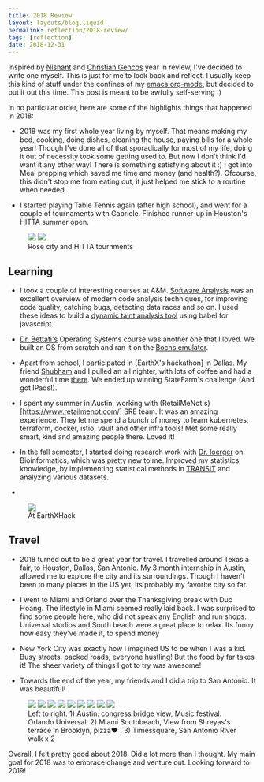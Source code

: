 ```yaml
---
title: 2018 Review
layout: layouts/blog.liquid
permalink: reflection/2018-review/
tags: [reflection]
date: 2018-12-31
---
```


Inspired by [Nishant](https://nishanttotla.com/blog/2017-year-in-review/) and [Christian Gencos](https://christian.gen.co/2017-review) year in review, I've decided to write one myself. This is just for me to look back and reflect. I usually keep this kind of stuff under the confines of my [emacs org-mode](https://orgmode.org/), but decided to put it out this time. This post is meant to be awfully self-serving :)

In no particular order, here are some of the highlights things that happened in 2018:

* 2018 was my first whole year living by myself. That means making my bed, cooking, doing dishes, cleaning the house, paying bills for a whole year! Though I've done all of that sporadically for most of my life, doing it out of necessity took some getting used to. But now I don't think I'd want it any other way! There is something satisfying about it :) I got into Meal prepping which saved me time and money (and health?). Ofcourse, this didn't stop me from eating out, it just helped me stick to a routine when needed.

* I started playing Table Tennis again (after high school), and went for a couple of tournaments with Gabriele. Finished runner-up in Houston's HITTA summer open.

<figure>
  <img class="ui inline medium image" src="/img/2018-review/table-tennis.jpg">
  <img class="ui inline medium image" src="/img/2018-review/table-tennis-medals.jpg">
  <figcaption>Rose city and HITTA tournments</figcaption>
</figure>

## Learning

* I took a couple of interesting courses at A&M. [Software Analysis](https://parasol.tamu.edu/~jeff/course/689_spring2018/) was an excellent overview of modern code analysis techniques, for improving code quality, catching bugs, detecting data races and so on. I used these ideas to build a [dynamic taint analysis tool](https://github.com/subsid/dtaint-js) using babel for javascript.

* [Dr. Bettati's](http://faculty.cs.tamu.edu/bettati/) Operating Systems course was another one that I loved. We built an OS from scratch and ran it on the [Bochs emulator](http://bochs.sourceforge.net/).

* Apart from school, I participated in [EarthX's hackathon] in Dallas. My friend [Shubham](https://www.linkedin.com/in/shubham7jain/) and I pulled an all nighter, with lots of coffee and had a wonderful time [there](https://earthxhack18.devpost.com). We ended up winning StateFarm's challenge (And got IPads!).

* I spent my summer in Austin, working with (RetailMeNot's)[https://www.retailmenot.com/] SRE team. It was an amazing experience. They let me spend a bunch of money to learn kubernetes, terraform, docker, istio, vault and other infra tools! Met some really smart, kind and amazing people there. Loved it!

* In the fall semester, I started doing research work with [Dr. Ioerger](http://faculty.cs.tamu.edu/ioerger/) on Bioinformatics, which was pretty new to me. Improved my statistics knowledge, by implementing statistical methods in [TRANSIT](https://github.com/mad-lab/transit) and analyzing various datasets.
*
<figure>
  <img class="ui inline medium image" src="/img/2018-review/earthxhack.jpg">
  <figcaption>At EarthXHack</figcaption>
</figure>

## Travel

* 2018 turned out to be a great year for travel. I travelled around Texas a fair, to Houston, Dallas, San Antonio. My 3 month internship in Austin, allowed me to explore the city and its surroundings. Though I haven't been to many places in the US yet, its probably my favorite city so far.

* I went to Miami and Orland over the Thanksgiving break with Duc Hoang. The lifestyle in Miami seemed really laid back. I was surprised to find some people here, who did not speak any English and run shops. Universal studios and South beach were a great place to relax. Its funny how easy they've made it, to spend money

* New York City was exactly how I imagined US to be when I was a kid. Busy streets, packed roads, everyone hustling! But the food by far takes it! The sheer variety of things I got to try was awesome!

* Towards the end of the year, my friends and I did a trip to San Antonio. It was beautiful!

<figure>
  <img class="ui inline medium image" src="/img/2018-review/austin-city.jpg">
  <img class="ui inline medium image" src="/img/2018-review/austin-music.jpg">
  <img class="ui inline medium image" src="/img/2018-review/gringotts.jpg">
  <img class="ui inline medium image" src="/img/2018-review/miami.jpg">
  <img class="ui inline medium image" src="/img/2018-review/nyc.jpg">
  <img class="ui inline medium image" src="/img/2018-review/nyc-pizza.jpg">
  <img class="ui inline medium image" src="/img/2018-review/times-square.jpg">
  <img class="ui inline medium image" src="/img/2018-review/san-antonio.jpg">
  <img class="ui inline medium image" src="/img/2018-review/san-antonio-2.jpg">
  <figcaption>Left to right. 
  1) Austin: congress bridge view, Music festival. Orlando Universal. 
  2) Miami Southbeach, View from Shreyas's terrace in Brooklyn, pizza❤️ .
  3) Timessquare, San Antonio River walk x 2</figcaption>
</figure>


Overall, I felt pretty good about 2018. Did a lot more than I thought. My main goal for 2018 was to embrace change and venture out. Looking forward to 2019!

